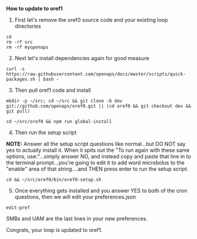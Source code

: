 **How to update to oref1**

1. First let's remove the oref0 source code and your existing loop directories

```
cd
rm -rf src
rm -rf myopenaps
```

2. Next let's install dependencies again for good measure

`curl -s https://raw.githubusercontent.com/openaps/docs/master/scripts/quick-packages.sh | bash -`

3. Then pull oref1 code and install

`mkdir -p ~/src; cd ~/src && git clone -b dev git://github.com/openaps/oref0.git || (cd oref0 && git checkout dev && git pull)`


`cd ~/src/oref0 && npm run global-install`

4. Then run the setup script

**NOTE:**  Answer all the setup script questions like normal...but DO NOT say yes to actually install it.  When it spits out the "To run again with these same options, use:"...simply answer NO, and instead copy and paste that line in to the terminal prompt...you're going to edit it to add word microbolus to the "enable" area of that string....and THEN press enter to run the setup script.

`cd && ~/src/oref0/bin/oref0-setup.sh`


5. Once everything gets installed and you answer YES to both of the cron questions, then we will edit your preferences.json

`edit-pref`

SMBs and UAM are the last lines in your new preferences.

Congrats, your loop is updated to oref1.
